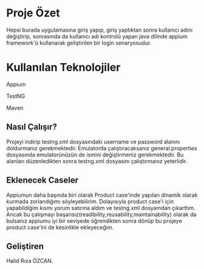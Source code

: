 # Proje Özet

Hepsi burada uygulamasına giriş yapıp, giriş yaptıktan sonra kullanıcı adını değiştirip, sonrasında da kullanıcı adı kontrolü yapan java dilinde appium framework'ü kullanarak geliştirilen bir login senaryosudur.


# Kullanılan Teknolojiler

Appium

TestNG

Maven

## Nasıl Çalışır?

Projeyi indirip testng.xml dosyasındaki username ve password alanını doldurmanız gerekmektedir. Emulatorda çalıştıracaksanız general.properties dosyasında emulatorünüzün de ismini değiştirmeniz gerekmektedir. Bu alanları düzenledikten sonra testng.xml dosyasını çalıştırmanız yeterlidir.

## Eklenecek Caseler

Appiumun daha başında biri olarak Product case'inde yapıları dinamik olarak kurmada zorlandığımı söyleyebilirim. Dolayısıyla product case'i için yapabildiğim kısmı yorum satırına aldım ve testng.xml dosyamdan çıkarttım. Ancak bu çalışmayı başarısız(readibility,reusability,maintainability) olarak da bulsanız appiumu iyi bir seviyede öğrendikten sonra dönüp bu projeye product case'ini de kesinlikle ekleyeceğim.

## Geliştiren

Halid Rıza ÖZCAN.


